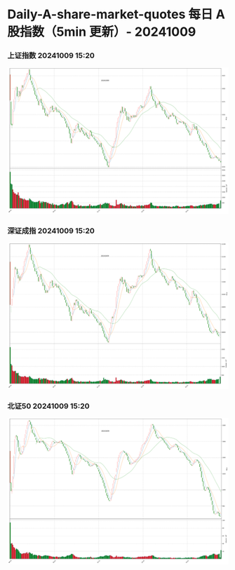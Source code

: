 
# Daily-A-share-market-quotes 每日 A 股指数（5min 更新）- 20241009

### 上证指数 20241009 15:20
![](./fig/2024/10/20241009-sh000001.png)

### 深证成指 20241009 15:20
![](./fig/2024/10/20241009-sz399001.png)

### 北证50 20241009 15:20
![](./fig/2024/10/20241009-bj899050.png)
